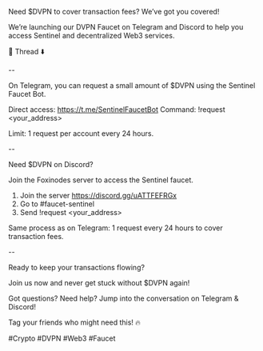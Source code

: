 Need $DVPN to cover transaction fees? We’ve got you covered!

We’re launching our DVPN Faucet on Telegram and Discord to help you access Sentinel and decentralized Web3 services.

🧵 Thread ⬇️

--

On Telegram, you can request a small amount of $DVPN using the Sentinel Faucet Bot.

Direct access: https://t.me/SentinelFaucetBot
Command: !request <your_address>

Limit: 1 request per account every 24 hours.

--

Need $DVPN on Discord?

Join the Foxinodes server to access the Sentinel faucet.

1. Join the server https://discord.gg/uATTFEFRGx
2. Go to #faucet-sentinel
3. Send !request <your_address>

Same process as on Telegram: 1 request every 24 hours to cover transaction fees.

--

Ready to keep your transactions flowing?

Join us now and never get stuck without $DVPN again!

Got questions? Need help? Jump into the conversation on Telegram & Discord!

Tag your friends who might need this! 🔥

#Crypto #DVPN #Web3 #Faucet